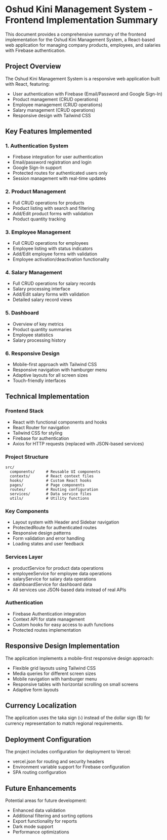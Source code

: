 # Oshud Kini Management System - Frontend Implementation Summary

This document provides a comprehensive summary of the frontend implementation for the Oshud Kini Management System, a React-based web application for managing company products, employees, and salaries with Firebase authentication.

## Project Overview

The Oshud Kini Management System is a responsive web application built with React, featuring:

- User authentication with Firebase (Email/Password and Google Sign-In)
- Product management (CRUD operations)
- Employee management (CRUD operations)
- Salary management (CRUD operations)
- Responsive design with Tailwind CSS

## Key Features Implemented

### 1. Authentication System
- Firebase integration for user authentication
- Email/password registration and login
- Google Sign-In support
- Protected routes for authenticated users only
- Session management with real-time updates

### 2. Product Management
- Full CRUD operations for products
- Product listing with search and filtering
- Add/Edit product forms with validation
- Product quantity tracking

### 3. Employee Management
- Full CRUD operations for employees
- Employee listing with status indicators
- Add/Edit employee forms with validation
- Employee activation/deactivation functionality

### 4. Salary Management
- Full CRUD operations for salary records
- Salary processing interface
- Add/Edit salary forms with validation
- Detailed salary record views

### 5. Dashboard
- Overview of key metrics
- Product quantity summaries
- Employee statistics
- Salary processing history

### 6. Responsive Design
- Mobile-first approach with Tailwind CSS
- Responsive navigation with hamburger menu
- Adaptive layouts for all screen sizes
- Touch-friendly interfaces

## Technical Implementation

### Frontend Stack
- React with functional components and hooks
- React Router for navigation
- Tailwind CSS for styling
- Firebase for authentication
- Axios for HTTP requests (replaced with JSON-based services)

### Project Structure
```
src/
  components/     # Reusable UI components
  contexts/       # React context files
  hooks/          # Custom React hooks
  pages/          # Page components
  routes/         # Routing configuration
  services/       # Data service files
  utils/          # Utility functions
```

### Key Components
- Layout system with Header and Sidebar navigation
- ProtectedRoute for authenticated routes
- Responsive design patterns
- Form validation and error handling
- Loading states and user feedback

### Services Layer
- productService for product data operations
- employeeService for employee data operations
- salaryService for salary data operations
- dashboardService for dashboard data
- All services use JSON-based data instead of real APIs

### Authentication
- Firebase Authentication integration
- Context API for state management
- Custom hooks for easy access to auth functions
- Protected routes implementation

## Responsive Design Implementation

The application implements a mobile-first responsive design approach:
- Flexible grid layouts using Tailwind CSS
- Media queries for different screen sizes
- Mobile navigation with hamburger menu
- Responsive tables with horizontal scrolling on small screens
- Adaptive form layouts

## Currency Localization

The application uses the taka sign (৳) instead of the dollar sign ($) for currency representation to match regional requirements.

## Deployment Configuration

The project includes configuration for deployment to Vercel:
- vercel.json for routing and security headers
- Environment variable support for Firebase configuration
- SPA routing configuration

## Future Enhancements

Potential areas for future development:
- Enhanced data validation
- Additional filtering and sorting options
- Export functionality for reports
- Dark mode support
- Performance optimizations